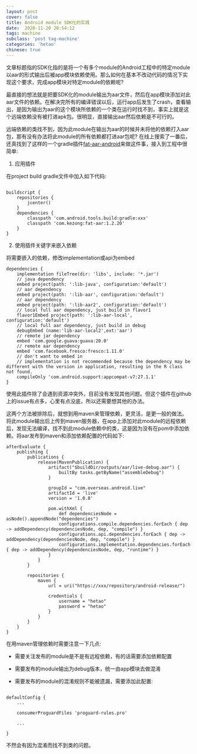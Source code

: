 ```yaml
---
layout: post
cover: false
title: Android module SDK化的实践
date:  2020-11-20 20:54:12
tags: machine
subclass: 'post tag-machine'
categories: 'hetao'
chinese: true
---
```


文章标题指的SDK化指的是将一个有多个module的Android工程中的特定module以aar的形式输出后被app模块依赖使用。那么如何在基本不改动代码的情况下实现这个要求，完成app模块对特定module的依赖呢?

最直接的想法就是把要SDK化的module输出为aar文件，然后在app模块添加对此aar文件的依赖。在解决完所有的编译错误以后，运行app后发生了crash，查看输出，是因为输出为aar的这个模块所依赖的一个类在运行时找不到，事实上就是这个远端依赖没有被打进apk包。很明显，直接输出aar然后依赖是不可行的。

远端依赖的类找不到，因为此module在输出为aar的时候并未将他的依赖打入aar包，那有没有办法将此module的所有依赖都打进aar包呢? 在线上搜索了一番后，还真找到了这样的一个gradle插件[fat-aar-android](https://github.com/kezong/fat-aar-android)来做这件事，接入到工程中很简单:


1. 应用插件

在project build gradle文件中加入如下代码:

```

buildscript {
    repositories {
        jcenter()
    }
    dependencies {
        classpath 'com.android.tools.build:gradle:xxx'
        classpath 'com.kezong:fat-aar:1.2.20'
    }
}

```

2. 使用插件关键字来嵌入依赖

将需要嵌入的依赖，修改implementation或api为embed

```
dependencies {
    implementation fileTree(dir: 'libs', include: '*.jar')
    // java dependency
    embed project(path: ':lib-java', configuration:'default')
    // aar dependency
    embed project(path: ':lib-aar', configuration:'default')
    // aar dependency
    embed project(path: ':lib-aar2', configuration:'default')
    // local full aar dependency, just build in flavor1
    flavor1Embed project(path: ':lib-aar-local', configuration:'default')
    // local full aar dependency, just build in debug
    debugEmbed (name:'lib-aar-local2',ext:'aar')
    // remote jar dependency
    embed 'com.google.guava:guava:20.0'
    // remote aar dependency
    embed 'com.facebook.fresco:fresco:1.11.0'
    // don't want to embed in
    // implementation is not recommended because the dependency may be different with the version in application, resulting in the R class not found.
    compileOnly 'com.android.support:appcompat-v7:27.1.1'
}

```

使用此插件除了会遇到资源冲突外，目前没有发现其他问题。但这个插件在github上的issue有点多，心里有点没底，所以还需要想其他的办法。

这两个方法被排除后，就想到用maven来管理依赖，更灵活，是更一般的做法。 将此module输出后上传到maven服务器，在app上添加对此module的远程依赖后，发现无法编译，找不到此module依赖中的类，这是因为没有在pom中添加依赖。将aar发布到maven和添加依赖配置的代码如下:

```
afterEvaluate {
    publishing {
        publications {
            release(MavenPublication) {
                artifact("$buildDir/outputs/aar/live-debug.aar") {
                    builtBy tasks.getByName("assembleDebug")
                }

                groupId = "com.overseas.android.live"
                artifactId = 'live'
                version = '1.0.8'

                pom.withXml {
                    def dependenciesNode = asNode().appendNode("dependencies")
                    configurations.compile.dependencies.forEach { dep -> addDependency(dependenciesNode, dep, "compile") }
                    configurations.api.dependencies.forEach { dep -> addDependency(dependenciesNode, dep, "compile") }
                    configurations.implementation.dependencies.forEach { dep -> addDependency(dependenciesNode, dep, "runtime") }
                }
            }
        }

        repositories {
            maven {
                url = uri("https://xxx/repository/android-release/")

                credentials {
                    username = "hetao"
                    password = "hetao"
                }
            }
        }
    }
}

```

在用maven管理依赖时需要注意一下几点:

* 需要关注发布的module是不是有远程依赖，有的话需要添加依赖配置

* 需要发布的module输出为debug版本，统一由app模块去做混淆

* 需要发布的module的混淆规则不能被遗漏，需要添加此配置:

```

defaultConfig {
    ...
    
    consumerProguardFiles 'proguard-rules.pro'
    
    ...

}

```

不然会有因为混淆而找不到类的问题。
